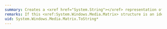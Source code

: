 ```yaml
---
summary: Creates a <xref href="System.String"></xref> representation of this <xref href="System.Windows.Media.Matrix"></xref> structure.
remarks: If this <xref:System.Windows.Media.Matrix> structure is an identity matrix, the string "Identity" is returned.
uid: System.Windows.Media.Matrix.ToString*
---
```


